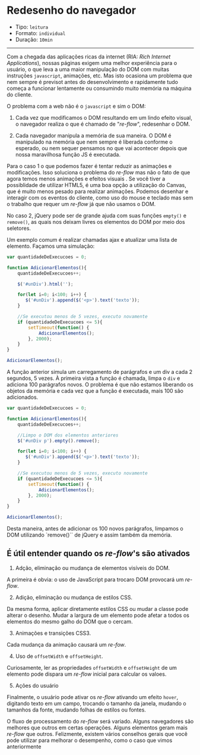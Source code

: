 # Redesenho do navegador

* Tipo: `leitura`
* Formato: `individual`
* Duração: `10min`

***

Com a chegada das aplicações ricas da internet (RIA: *Rich Internet Applications*), nossas páginas exigem uma melhor experiência para o usuário, o que leva a uma maior manipulação do DOM com muitas instruções `javascript`, animações, etc. Mas isto ocasiona um problema que nem sempre é previsot antes do desenvolvimento e rapidamente tudo começa a funcionar lentamente ou consumindo muito memória na máquina do cliente.

O problema com a web não é o `javascript` e sim o DOM:

1. Cada vez que modificamos o DOM resultando em um lindo efeito visual, o navegador realiza o que é chamado de "*re-flow*", redesenhar o DOM.

2. Cada navegador manipula a memória de sua maneira. O DOM é manipulado na memória que nem sempre é liberada conforme o esperado, ou nem sequer pensamos no que vai acontecer depois que nossa maravilhosa função JS é executada.

Para o caso 1 o que podemos fazer é tentar reduzir as animações e modificações. Isso soluciona o problema do *re-flow* mas não o fato de que agora temos menos animações e efeitos visuais . Se você tiver a possiblidade de utilizar HTML5, é uma boa opção a utilização do Canvas, que é muito menos pesado para realizar animações. Podemos desenhar e interagir com os eventos do cliente, como uso do mouse e teclado mas sem o trabalho que requer um *re-flow* já que não usamos o DOM.

No caso 2, jQuery pode ser de grande ajuda com suas funções `empty()` e `remove()`, as quais nos deixam livres os elementos do DOM por meio dos seletores.

Um exemplo comum é realizar chamadas ajax e atualizar uma lista de elemento. Façamos uma simulação:

```js
var quantidadeDeExecucoes = 0;

function AdicionarElementos(){
    quantidadeDeExecucoes++;

    $('#unDiv').html('');

    for(let i=0; i<100; i++) {
       $('#unDiv').append($('<p>').text('texto'));
    }

    //Se executou menos de 5 vezes, executo novamente
    if (quantidadeDeExecucoes <= 5){
        setTimeout(function() {
            AdicionarElementos();
        }, 2000);
    }
}

AdicionarElementos();
```

A função anterior simula um carregamento de parágrafos e um div a cada 2 segundos, 5 vezes. À primeira vista a função é chamada, limpa o `div` e adiciona 100 parágrafos novos. O problema é que não estamos liberando os objetos da memória e cada vez que a função é executada, mais 100 são adicionados.

```js
var quantidadeDeExecucoes = 0;

function AdicionarElementos(){
    quantidadeDeExecucoes++;

    //Limpo o DOM dos elementos anteriores
    $('#unDiv p').empty().remove();

    for(let i=0; i<100; i++) {
       $('#unDiv').append($('<p>').text('texto'));
    }

    //Se executou menos de 5 vezes, executo novamente
    if (quantidadeDeExecucoes <= 5){
        setTimeout(function() {
            AdicionarElementos();
        }, 2000);
    }
}

AdicionarElementos();
```

Desta maneira, antes de adicionar os 100 novos parágrafos, limpamos o DOM utilizando `remove()`` de jQuery e assim também da memória.

## É útil entender quando os *re-flow*'s são ativados

1. Adção, eliminação ou mudança de elementos visíveis do DOM.

A primeira é obvia: o uso de JavaScript para trocaro DOM provocará um *re-flow*.

2. Adição, eliminação ou mudança de estilos CSS.

Da mesma forma, aplicar diretamente estilos CSS ou mudar a classe pode alterar o desenho. Mudar a largura de um elemento pode afetar a todos os elementos do mesmo galho do DOM que o cercam.

3. Animações e transições CSS3.

Cada mudança da animação causará um *re-fow*.

4. Uso de `offsetWidth` e `offsetHeight`.

Curiosamente, ler as propriedades `offsetWidth` e `offsetHeight` de um elemento pode dispara um *re-flow* inicial para calcular os valoes.

5. Ações do usuário

Finalmente, o usuário pode ativar os *re-flow* ativando um efeito `hover`, digitando texto em um campo, trocando o tamanho da janela, mudando o tamanhos da fonte, mudando folhas de estilos ou fontes.

O fluxo de processamento do *re-flow* será variado. Alguns navegadores são melhores que outros em certas operações. Alguns elementos geram mais *re-flow* que outros. Felizmente, existem vários conselhos gerais que você pode utilizar para melhorar o desempenho, como o caso que vimos anteriormente